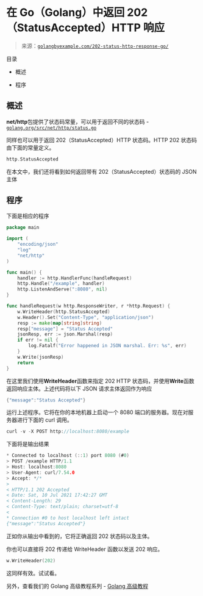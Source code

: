<!--yml

分类：未分类

日期：2024-10-13 06:39:10

-->

# 在 Go（Golang）中返回 202（StatusAccepted）HTTP 响应

> 来源：[`golangbyexample.com/202-status-http-response-go/`](https://golangbyexample.com/202-status-http-response-go/)

目录

+   概述

+   程序

## **概述**

**net/http**包提供了状态码常量，可以用于返回不同的状态码 - [`golang.org/src/net/http/status.go`](https://golang.org/src/net/http/status.go)

同样也可以用于返回 202（StatusAccepted）HTTP 状态码。HTTP 202 状态码由下面的常量定义。

```go
http.StatusAccepted
```

在本文中，我们还将看到如何返回带有 202（StatusAccepted）状态码的 JSON 主体

## **程序**

下面是相应的程序

```go
package main

import (
	"encoding/json"
	"log"
	"net/http"
)

func main() {
	handler := http.HandlerFunc(handleRequest)
	http.Handle("/example", handler)
	http.ListenAndServe(":8080", nil)
}

func handleRequest(w http.ResponseWriter, r *http.Request) {
	w.WriteHeader(http.StatusAccepted)
	w.Header().Set("Content-Type", "application/json")
	resp := make(map[string]string)
	resp["message"] = "Status Accepted"
	jsonResp, err := json.Marshal(resp)
	if err != nil {
		log.Fatalf("Error happened in JSON marshal. Err: %s", err)
	}
	w.Write(jsonResp)
	return
}
```

在这里我们使用**WriteHeader**函数来指定 202 HTTP 状态码，并使用**Write**函数返回响应主体。上述代码将以下 JSON 请求主体返回作为响应

```go
{"message":"Status Accepted"}
```

运行上述程序。它将在你的本地机器上启动一个 8080 端口的服务器。现在对服务器进行下面的 curl 调用。

```go
curl -v -X POST http://localhost:8080/example
```

下面将是输出结果

```go
* Connected to localhost (::1) port 8080 (#0)
> POST /example HTTP/1.1
> Host: localhost:8080
> User-Agent: curl/7.54.0
> Accept: */*
> 
< HTTP/1.1 202 Accepted
< Date: Sat, 10 Jul 2021 17:42:27 GMT
< Content-Length: 29
< Content-Type: text/plain; charset=utf-8
< 
* Connection #0 to host localhost left intact
{"message":"Status Accepted"}
```

正如你从输出中看到的，它将正确返回 202 状态码以及主体。

你也可以直接将 202 传递给 WriteHeader 函数以发送 202 响应。

```go
w.WriteHeader(202)
```

这同样有效。试试看。

另外，查看我们的 Golang 高级教程系列 - [Golang 高级教程](https://golangbyexample.com/golang-comprehensive-tutorial/)


